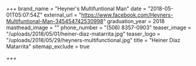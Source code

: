 +++
brand_name = "Heyner's Multifuntional Man"
date = "2018-05-01T05:07:54Z"
external_url = "https://www.facebook.com/Heyners-Multifuntional-Man-345454742530998"
graduation_year = 2018
masthead_image = ""
phone_number = "(506) 8357-0903"
teaser_image = "/uploads/2018/05/01/heiner-diaz-matarrita.jpg"
teaser_logo = "/uploads/2018/05/29/heyners-multifunctional.jpg"
title = "Heiner Díaz Matarrita"
sitemap_exclude = true

+++
